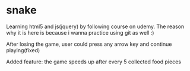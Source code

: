 # snake
Learning html5 and js(jquery) by following course on udemy. The reason why it is here is because i wanna practice using git as well :) 

After losing the game, user could press any arrow key and continue playing(fixed)

Added feature: the game speeds up after every 5 collected food pieces


